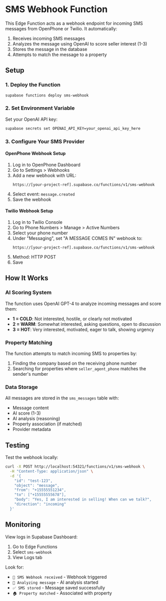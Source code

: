 # SMS Webhook Function

This Edge Function acts as a webhook endpoint for incoming SMS messages from OpenPhone or Twilio. It automatically:

1. Receives incoming SMS messages
2. Analyzes the message using OpenAI to score seller interest (1-3)
3. Stores the message in the database
4. Attempts to match the message to a property

## Setup

### 1. Deploy the Function

```bash
supabase functions deploy sms-webhook
```

### 2. Set Environment Variable

Set your OpenAI API key:

```bash
supabase secrets set OPENAI_API_KEY=your_openai_api_key_here
```

### 3. Configure Your SMS Provider

#### OpenPhone Webhook Setup

1. Log in to OpenPhone Dashboard
2. Go to Settings > Webhooks
3. Add a new webhook with URL:
   ```
   https://[your-project-ref].supabase.co/functions/v1/sms-webhook
   ```
4. Select event: `message.created`
5. Save the webhook

#### Twilio Webhook Setup

1. Log in to Twilio Console
2. Go to Phone Numbers > Manage > Active Numbers
3. Select your phone number
4. Under "Messaging", set "A MESSAGE COMES IN" webhook to:
   ```
   https://[your-project-ref].supabase.co/functions/v1/sms-webhook
   ```
5. Method: HTTP POST
6. Save

## How It Works

### AI Scoring System

The function uses OpenAI GPT-4 to analyze incoming messages and score them:

- **1 = COLD**: Not interested, hostile, or clearly not motivated
- **2 = WARM**: Somewhat interested, asking questions, open to discussion
- **3 = HOT**: Very interested, motivated, eager to talk, showing urgency

### Property Matching

The function attempts to match incoming SMS to properties by:
1. Finding the company based on the receiving phone number
2. Searching for properties where `seller_agent_phone` matches the sender's number

### Data Storage

All messages are stored in the `sms_messages` table with:
- Message content
- AI score (1-3)
- AI analysis (reasoning)
- Property association (if matched)
- Provider metadata

## Testing

Test the webhook locally:

```bash
curl -X POST http://localhost:54321/functions/v1/sms-webhook \
  -H "Content-Type: application/json" \
  -d '{
    "id": "test-123",
    "object": "message",
    "from": "+15555551234",
    "to": ["+15555555678"],
    "body": "Yes, I am interested in selling! When can we talk?",
    "direction": "incoming"
  }'
```

## Monitoring

View logs in Supabase Dashboard:
1. Go to Edge Functions
2. Select `sms-webhook`
3. View Logs tab

Look for:
- `📨 SMS Webhook received` - Webhook triggered
- `🤖 Analyzing message` - AI analysis started
- `✅ SMS stored` - Message saved successfully
- `🏠 Property matched` - Associated with property

